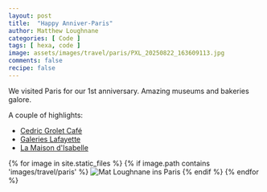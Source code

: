 ```yaml
---
layout: post
title:  "Happy Anniver-Paris"
author: Matthew Loughnane
categories: [ Code ]
tags: [ hexa, code ]
image: assets/images/travel/paris/PXL_20250822_163609113.jpg
comments: false
recipe: false
---
```


We visited Paris for our 1st anniversary. Amazing museums and bakeries galore.

A couple of highlights: 
- [Cedric Grolet Café](https://cedric-grolet.com/cafe/)
- [Galeries Lafayette](https://gourmet.galerieslafayette.com/) 
- [La Maison d'Isabelle](https://la-maison-disabelle.foodjoyy.com/)

{% for image in site.static_files %}
{% if image.path contains 'images/travel/paris' %}
<img src="{{ site.baseurl }}{{ image.path }}" alt="Mat Loughnane ins Paris" />
{% endif %}
{% endfor %}